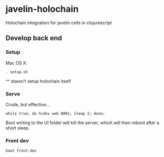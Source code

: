 # javelin-holochain
Holochain integration for javelin cells in clojurescript

## Develop back end

### Setup

Mac OS X:

`. setup.sh`

^^ doesn't setup holochain itself

### Serve

Crude, but effective...

`while true; do hcdev web 8001; sleep 2; done;`

Boot writing to the UI folder will kill the server, which will then reboot after
a short sleep.

### Front dev

`boot front-dev`
